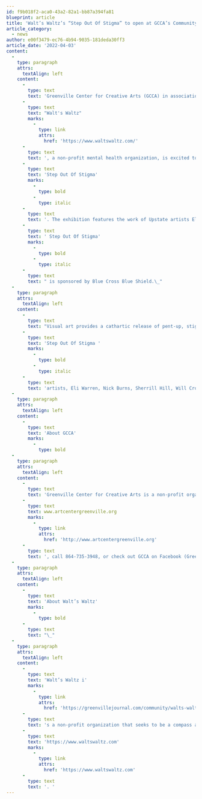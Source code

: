 ```yaml
---
id: f9b018f2-aca0-43a2-82a1-bb87a394fa81
blueprint: article
title: 'Walt’s Waltz’s “Step Out Of Stigma” to open at GCCA’s Community Gallery'
article_category:
  - news
author: e00f3479-ec76-4b94-9035-181deda30ff3
article_date: '2022-04-03'
content:
  -
    type: paragraph
    attrs:
      textAlign: left
    content:
      -
        type: text
        text: 'Greenville Center for Creative Arts (GCCA) in association with '
      -
        type: text
        text: "Walt's Waltz"
        marks:
          -
            type: link
            attrs:
              href: 'https://www.waltswaltz.com/'
      -
        type: text
        text: ', a non-profit mental health organization, is excited to announce the opening of the new Community Gallery exhibition, '
      -
        type: text
        text: 'Step Out Of Stigma'
        marks:
          -
            type: bold
          -
            type: italic
      -
        type: text
        text: '. The exhibition features the work of Upstate artists Eli Warren, Nick Burns, Sherrill Hill, Will Crooks, Mimi Wyche, Lisa Steffens, Traci Martin, Savannah Rose Ralph, Barbara Castaneda, & collaborations with Dr. Frank Clark between artists Lisa M. Shimko and Terrell Washington. The exhibition opens with a First Friday reception from 6:00 - 9:00 pm on Friday, May 6th, and continues until Wednesday, June 22nd, 2022. The exhibition will also be open during the First Friday on June 3rd, 2022.'
      -
        type: text
        text: ' Step Out Of Stigma'
        marks:
          -
            type: bold
          -
            type: italic
      -
        type: text
        text: " is sponsored by Blue Cross Blue Shield.\_"
  -
    type: paragraph
    attrs:
      textAlign: left
    content:
      -
        type: text
        text: "Visual art provides a cathartic release of pent-up, stigmatized topics such as anxiety and depression. It can evoke an emotional response in process but also in product through the lens of the spectator. Let's stop dancing around mental health conversations. In "
      -
        type: text
        text: 'Step Out Of Stigma '
        marks:
          -
            type: bold
          -
            type: italic
      -
        type: text
        text: 'artists, Eli Warren, Nick Burns, Sherrill Hill, Will Crooks, Mimi Wyche, Lisa Steffens, Traci Martin, Savannah Rose Ralph, Barbara Castaneda, Lisa M. Shimko, and Terrell Washington open up discussions surrounding mental health conditions through a variety of techniques and mediums. Their work represents the dark, depressive days, the chaotic, anxious days as well as the days filled with light and hope.'
  -
    type: paragraph
    attrs:
      textAlign: left
    content:
      -
        type: text
        text: 'About GCCA'
        marks:
          -
            type: bold
  -
    type: paragraph
    attrs:
      textAlign: left
    content:
      -
        type: text
        text: 'Greenville Center for Creative Arts is a non-profit organization that aims to enrich the cultural fabric of the community through visual arts promotion, education, and inspiration. For more information, visit '
      -
        type: text
        text: www.artcentergreenville.org
        marks:
          -
            type: link
            attrs:
              href: 'http://www.artcentergreenville.org'
      -
        type: text
        text: ', call 864-735-3948, or check out GCCA on Facebook (Greenville Center for Creative Arts) & Instagram (@artcentergvl).'
  -
    type: paragraph
    attrs:
      textAlign: left
    content:
      -
        type: text
        text: 'About Walt’s Waltz'
        marks:
          -
            type: bold
      -
        type: text
        text: "\_"
  -
    type: paragraph
    attrs:
      textAlign: left
    content:
      -
        type: text
        text: 'Walt’s Waltz i'
        marks:
          -
            type: link
            attrs:
              href: 'https://greenvillejournal.com/community/walts-waltz-founder-says-time-is-right-to-fund-mental-health-moonshot/'
      -
        type: text
        text: 's a non-profit organization that seeks to be a compass and a megaphone for mental health support, education, and change. For more information, visit '
      -
        type: text
        text: 'https://www.waltswaltz.com'
        marks:
          -
            type: link
            attrs:
              href: 'https://www.waltswaltz.com'
      -
        type: text
        text: '. '
---
```

